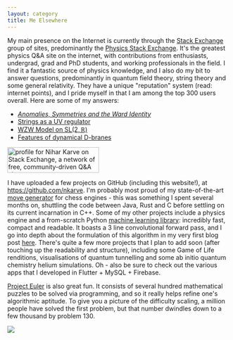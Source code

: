 ```yaml
---
layout: category
title: Me Elsewhere
---
```


My main presence on the Internet is currently through the [Stack Exchange](https://stackexchange.com/) group of sites, predominantly the [Physics Stack Exchange](https://physics.stackexchange.com/). It's the greatest physics Q&A site on the internet, with contributions from enthusiasts, undergrad, grad and PhD students, and working professionals in the field. I find it a fantastic source of physics knowledge, and I also do my bit to answer questions, predominantly in quantum field theory, string theory and some general relativity. They have a unique "reputation" system (read: internet points), and I pride myself in that I am among the top 300 users overall. Here are some of my answers:

- [*Anomalies, Symmetries and the Ward Identity*](https://physics.stackexchange.com/a/629890/231159)
- [Strings as a UV regulator](https://physics.stackexchange.com/a/638676/231159)
- [WZW Model on $\mathrm{SL}(2,\mathbb R)$](https://physics.stackexchange.com/a/645893/231159)
- [Features of dynamical D-branes](https://physics.stackexchange.com/a/631660/231159)

<a href="https://stackexchange.com/users/14629989"><img src="https://stackexchange.com/users/flair/14629989.png" width="208" height="58" alt="profile for Nihar Karve on Stack Exchange, a network of free, community-driven Q&amp;A sites" title="Profile for Nihar Karve on Stack Exchange, a network of free, community-driven Q&amp;A sites"></a>

I have uploaded a few projects on GitHub (including this website!), at https://github.com/nkarve. I'm probably most proud of my state-of-the-art [move generator](https://github.com/nkarve/surge) for chess engines - this was something I spent several months on, shuttling the code between Java, Rust and C before settling on its current incarnation in C++. Some of my other projects include a physics engine and a from-scratch Python [machine learning library](https://github.com/nkarve/twistml): incredibly fast, compact and readable. It boasts a 3 line convolutional forward pass, and I go into depth about the formulation of this algorithm in my very first blog post [here](https://nkarve.github.io/blog/2020/07/07/conv.html). There's quite a few more projects that I plan to add soon (after touching up the readability and structure), including some Game of Life renditions, visualisations of quantum tunnelling and some ab initio quantum chemistry helium simulations. Oh - also be sure to check out the various apps that I developed in Flutter + MySQL + Firebase.

[Project Euler](https://projecteuler.net/about) is also great fun. It consists of several hundred mathematical puzzles to be solved via programming, and so it really helps refine one's algorithmic aptitude. To give you a picture of the difficulty scaling, a million people have solved the first problem, but that number dwindles down to a few thousand by problem 130.

<a href="https://projecteuler.net/about"><img src="https://projecteuler.net/profile/NiharKarve.png"></a>

